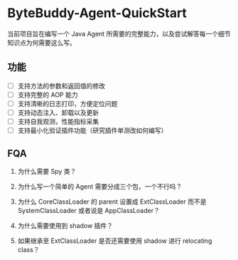 # ByteBuddy-Agent-QuickStart

当前项目旨在编写一个 Java Agent 所需要的完整能力，以及尝试解答每一个细节知识点为何需要这么写。

## 功能

- [ ] 支持方法的参数和返回值的修改
- [ ] 支持完整的 AOP 能力
- [ ] 支持清晰的日志打印，方便定位问题
- [ ] 支持动态注入、卸载以及更新
- [ ] 支持自我观测，性能指标采集
- [ ] 支持最小化验证插件功能（研究插件单测改如何编写）

## FQA

1. 为什么需要 Spy 类？

2. 为什么写一个简单的 Agent 需要分成三个包，一个不行吗？

3. 为什么 CoreClassLoader 的 parent 设置成 ExtClassLoader 而不是 SystemClassLoader 或者说是 AppClassLoader？

4. 为什么需要使用到 shadow 插件？

5. 如果继承至 ExtClassLoader 是否还需要使用 shadow 进行 relocating class？